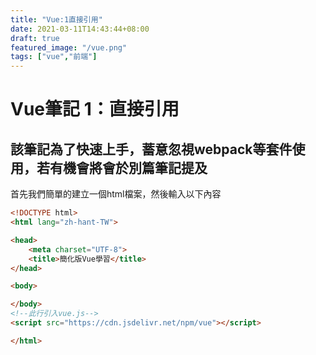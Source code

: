 ```yaml
---
title: "Vue:1直接引用"
date: 2021-03-11T14:43:44+08:00
draft: true
featured_image: "/vue.png"
tags: ["vue","前端"]
---
```



# Vue筆記 1：直接引用

## 該筆記為了快速上手，蓄意忽視webpack等套件使用，若有機會將會於別篇筆記提及

首先我們簡單的建立一個html檔案，然後輸入以下內容

```html
<!DOCTYPE html>
<html lang="zh-hant-TW">

<head>
    <meta charset="UTF-8">
    <title>簡化版Vue學習</title>
</head>

<body>

</body>
<!--此行引入vue.js-->
<script src="https://cdn.jsdelivr.net/npm/vue"></script>

</html>
```
